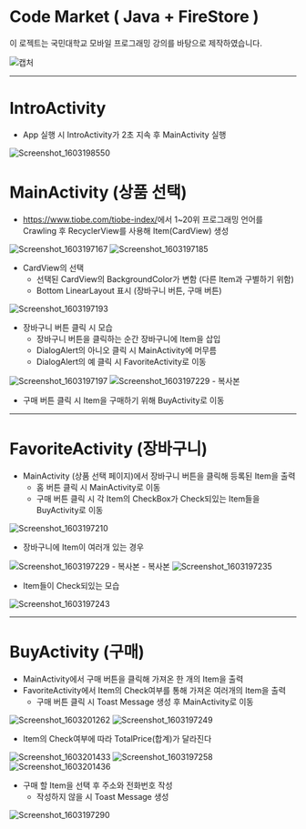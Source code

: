 # Code Market ( Java + FireStore )

이 로젝트는 국민대학교 모바일 프로그래밍 강의를 바탕으로 제작하였습니다.

![캡처](https://user-images.githubusercontent.com/28584258/96588644-e234f480-131e-11eb-8aa3-b4cadaddd860.PNG)


***

# IntroActivity

* App 실행 시 IntroActivity가 2초 지속 후 MainActivity 실행

![Screenshot_1603198550](https://user-images.githubusercontent.com/28584258/96588824-0db7df00-131f-11eb-8512-b540850418af.png)


# MainActivity (상품 선택)

* <https://www.tiobe.com/tiobe-index/>에서 1~20위 프로그래밍 언어를 Crawling 후 RecyclerView를 사용해 Item(CardView) 생성

![Screenshot_1603197167](https://user-images.githubusercontent.com/28584258/96589802-3b515800-1320-11eb-9e10-c12ed1fa6d86.png)
![Screenshot_1603197185](https://user-images.githubusercontent.com/28584258/96589811-3c828500-1320-11eb-85cd-72e3ac642b50.png)


* CardView의 선택
  * 선택된 CardView의 BackgroundColor가 변함 (다른 Item과 구별하기 위함)
  * Bottom LinearLayout 표시 (장바구니 버튼, 구매 버튼)

![Screenshot_1603197193](https://user-images.githubusercontent.com/28584258/96591392-2c6ba500-1322-11eb-8c0d-b2c3a3f96360.png)

* 장바구니 버튼 클릭 시 모습
  * 장바구니 버튼을 클릭하는 순간 장바구니에 Item을 삽입
  * DialogAlert의 아니오 클릭 시 MainActivity에 머무름
  * DialogAlert의 예 클릭 시 FavoriteActivity로 이동

![Screenshot_1603197197](https://user-images.githubusercontent.com/28584258/96591746-8c624b80-1322-11eb-9a20-d1b654a77b25.png)
![Screenshot_1603197229 - 복사본](https://user-images.githubusercontent.com/28584258/96592717-a8b2b800-1323-11eb-8d04-34b15258eb48.png)

* 구매 버튼 클릭 시 Item을 구매하기 위해 BuyActivity로 이동

***

# FavoriteActivity (장바구니)

* MainActivity (상품 선택 페이지)에서 장바구니 버튼을 클릭해 등록된 Item을 출력
  * 홈 버튼 클릭 시 MainActivity로 이동
  * 구매 버튼 클릭 시 각 Item의 CheckBox가 Check되있는 Item들을 BuyActivity로 이동

![Screenshot_1603197210](https://user-images.githubusercontent.com/28584258/96593117-1fe84c00-1324-11eb-8d4c-b4aef8bc5efe.png)

* 장바구니에 Item이 여러개 있는 경우

![Screenshot_1603197229 - 복사본 - 복사본](https://user-images.githubusercontent.com/28584258/96593344-5b831600-1324-11eb-8c69-8466824ae3e8.png)
![Screenshot_1603197235](https://user-images.githubusercontent.com/28584258/96593350-5cb44300-1324-11eb-9d30-c50415b0a522.png)

* Item들이 Check되있는 모습

![Screenshot_1603197243](https://user-images.githubusercontent.com/28584258/96593808-e2d08980-1324-11eb-8801-60dda1b8c45b.png)

***

# BuyActivity (구매)

* MainActivity에서 구매 버튼을 클릭해 가져온 한 개의 Item을 출력
* FavoriteActivity에서 Item의 Check여부를 통해 가져온 여러개의 Item을 출력
  * 구매 버튼 클릭 시 Toast Message 생성 후 MainActivity로 이동

![Screenshot_1603201262](https://user-images.githubusercontent.com/28584258/96594288-6ab69380-1325-11eb-8380-79026e1824be.png)
![Screenshot_1603197249](https://user-images.githubusercontent.com/28584258/96594294-6be7c080-1325-11eb-83cc-fe2040ec4997.png)

* Item의 Check여부에 따라 TotalPrice(합계)가 달라진다

![Screenshot_1603201433](https://user-images.githubusercontent.com/28584258/96594693-dbf64680-1325-11eb-9d8c-f4220407a352.png)
![Screenshot_1603197258](https://user-images.githubusercontent.com/28584258/96594696-dd277380-1325-11eb-9323-b8ed1d23ed97.png)
![Screenshot_1603201436](https://user-images.githubusercontent.com/28584258/96594703-de58a080-1325-11eb-8b57-6885ac6f1f95.png)

* 구매 할 Item을 선택 후 주소와 전화번호 작성
  * 작성하지 않을 시 Toast Message 생성
  
![Screenshot_1603197290](https://user-images.githubusercontent.com/28584258/96594938-1bbd2e00-1326-11eb-9f0b-d7602f1a8013.png)
 
